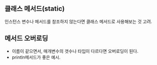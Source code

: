 ## 클래스 메서드(static)

인스턴스 변수나 메서드를 참조하지 않는다면 클래스 메서드로 사용해보는 것 고려.

## 메서드 오버로딩

- 이름이 같으면서, 매개변수의 갯수나 타입이 다르다면 오버로딩이 된다.
- println메서드가 좋은 예시.